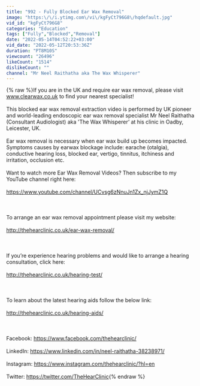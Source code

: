 ```yaml
---
title: "992 - Fully Blocked Ear Wax Removal"
image: "https:\/\/i.ytimg.com\/vi\/kgFyCt796G8\/hqdefault.jpg"
vid_id: "kgFyCt796G8"
categories: "Education"
tags: ["Fully","Blocked","Removal"]
date: "2022-05-14T04:52:22+03:00"
vid_date: "2022-05-12T20:53:36Z"
duration: "PT8M10S"
viewcount: "26496"
likeCount: "1514"
dislikeCount: ""
channel: "Mr Neel Raithatha aka The Wax Whisperer"
---
```

{% raw %}If you are in the UK and require ear wax removal, please visit www.clearwax.co.uk to find your nearest specialist! <br /><br />This blocked ear wax removal extraction video is performed by UK pioneer and world-leading endoscopic ear wax removal specialist Mr Neel Raithatha (Consultant Audiologist) aka 'The Wax Whisperer’ at his clinic in Oadby, Leicester, UK.<br /><br />Ear wax removal is necessary when ear wax build up becomes impacted. Symptoms causes by earwax blockage include: earache (otalgia), conductive hearing loss, blocked ear, vertigo, tinnitus, itchiness and irritation, occlusion etc.<br /><br />Want to watch more Ear Wax Removal Videos? Then subscribe to my YouTube channel right here: <br /><br /><a rel="nofollow" target="blank" href="https://www.youtube.com/channel/UCvsg6zNnuJn1Zx_njJymZ1Q">https://www.youtube.com/channel/UCvsg6zNnuJn1Zx_njJymZ1Q</a><br /><br /><br /><br />To arrange an ear wax removal appointment please visit my website:<br /><br /><a rel="nofollow" target="blank" href="http://thehearclinic.co.uk/ear-wax-removal/">http://thehearclinic.co.uk/ear-wax-removal/</a><br /><br /><br /><br />If you’re experience hearing problems and would like to arrange a hearing consultation, click here:<br /><br /><a rel="nofollow" target="blank" href="http://thehearclinic.co.uk/hearing-test/">http://thehearclinic.co.uk/hearing-test/</a> <br /><br /><br /><br />To learn about the latest hearing aids follow the below link:<br /><br /><a rel="nofollow" target="blank" href="http://thehearclinic.co.uk/hearing-aids/">http://thehearclinic.co.uk/hearing-aids/</a> <br /><br /><br /><br />Facebook: <a rel="nofollow" target="blank" href="https://www.facebook.com/thehearclinic/">https://www.facebook.com/thehearclinic/</a><br /><br />LinkedIn: <a rel="nofollow" target="blank" href="https://www.linkedin.com/in/neel-raithatha-38238971/">https://www.linkedin.com/in/neel-raithatha-38238971/</a> <br /><br />Instagram: <a rel="nofollow" target="blank" href="https://www.instagram.com/thehearclinic/?hl=en">https://www.instagram.com/thehearclinic/?hl=en</a><br /><br />Twitter: <a rel="nofollow" target="blank" href="https://twitter.com/TheHearClinic">https://twitter.com/TheHearClinic</a>{% endraw %}
